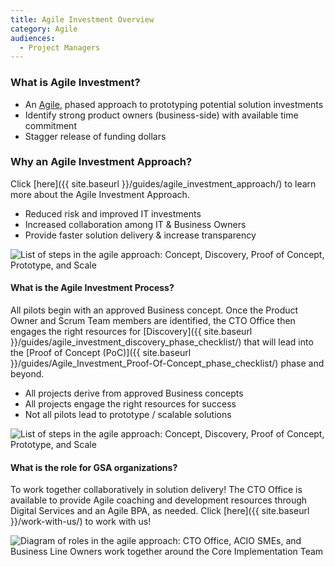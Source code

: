 ```yaml
---
title: Agile Investment Overview
category: Agile
audiences:
  - Project Managers
---
```


### What is Agile Investment?

* An [Agile](http://agilemanifesto.org/), phased approach to prototyping potential solution investments
* Identify strong product owners (business-side) with available time commitment
* Stagger release of funding dollars  

### Why an Agile Investment Approach?
Click [here]({{ site.baseurl }}/guides/agile_investment_approach/) to learn more about the Agile Investment Approach.
* Reduced risk and improved IT investments
* Increased collaboration among IT & Business Owners
* Provide faster solution delivery & increase transparency  

<img src="{{ site.baseurl }}/img/guides/agile_investment_process.png"
  alt="List of steps in the agile approach: Concept, Discovery, Proof of Concept, Prototype, and Scale"
  class="guide-image guide-image-half">  

#### What is the Agile Investment Process?
All pilots begin with an approved Business concept. Once the Product Owner and Scrum Team members are identified, the CTO Office then engages the right resources for [Discovery]({{ site.baseurl }}/guides/agile_investment_discovery_phase_checklist/) that will lead into the [Proof of Concept (PoC)]({{ site.baseurl }}/guides/Agile_Investment_Proof-Of-Concept_phase_checklist/) phase and beyond. 
* All projects derive from approved Business concepts
* All projects engage the right resources for success
* Not all pilots lead to prototype / scalable solutions  

<img src="{{ site.baseurl }}/img/guides/agile_investment_process_detail.png"
  alt="List of steps in the agile approach: Concept, Discovery, Proof of Concept, Prototype, and Scale"
  class="guide-image">  

#### What is the role for GSA organizations?
To work together collaboratively in solution delivery! The CTO Office is available to provide Agile coaching and development resources through Digital Services and an Agile BPA, as needed. Click [here]({{ site.baseurl }}/work-with-us/) to work with us! 

<img src="{{ site.baseurl }}/img/guides/agile_investment_roles.png"
  alt="Diagram of roles in the agile approach: CTO Office, ACIO SMEs, and Business Line Owners work together around the Core Implementation Team"
  class="guide-image guide-image-half">
